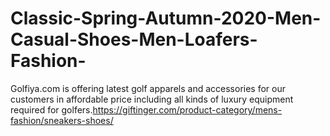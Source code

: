 # Classic-Spring-Autumn-2020-Men-Casual-Shoes-Men-Loafers-Fashion-
Golfiya.com is offering latest golf apparels and accessories for our customers in affordable price including all kinds of luxury equipment required for golfers.https://giftinger.com/product-category/mens-fashion/sneakers-shoes/

